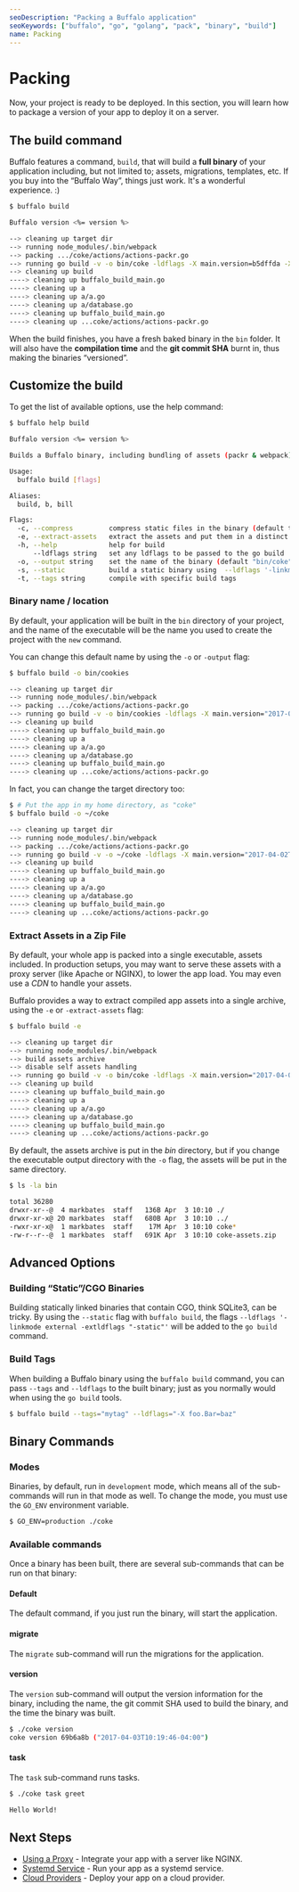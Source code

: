 ```yaml
---
seoDescription: "Packing a Buffalo application"
seoKeywords: ["buffalo", "go", "golang", "pack", "binary", "build"]
name: Packing
---
```


# Packing

Now, your project is ready to be deployed. In this section, you will learn how to package a version of your app to deploy it on a server.

## The build command

Buffalo features a command, `build`, that will build a **full binary** of your application including, but not limited to; assets, migrations, templates, etc. If you buy into the “Buffalo Way”, things just work. It's a wonderful experience. :)

```bash
$ buffalo build
```

```bash
Buffalo version <%= version %>

--> cleaning up target dir
--> running node_modules/.bin/webpack
--> packing .../coke/actions/actions-packr.go
--> running go build -v -o bin/coke -ldflags -X main.version=b5dffda -X main.buildTime="2017-03-20T11:05:23-04:00"
--> cleaning up build
----> cleaning up buffalo_build_main.go
----> cleaning up a
----> cleaning up a/a.go
----> cleaning up a/database.go
----> cleaning up buffalo_build_main.go
----> cleaning up ...coke/actions/actions-packr.go
```

When the build finishes, you have a fresh baked binary in the `bin` folder. It will also have the **compilation time** and the **git commit SHA** burnt in, thus making the binaries “versioned”.

## Customize the build

To get the list of available options, use the help command:

```bash
$ buffalo help build
```

```bash
Buffalo version <%= version %>

Builds a Buffalo binary, including bundling of assets (packr & webpack)

Usage:
  buffalo build [flags]

Aliases:
  build, b, bill

Flags:
  -c, --compress         compress static files in the binary (default true)
  -e, --extract-assets   extract the assets and put them in a distinct archive
  -h, --help             help for build
      --ldflags string   set any ldflags to be passed to the go build
  -o, --output string    set the name of the binary (default "bin/coke")
  -s, --static           build a static binary using  --ldflags '-linkmode external -extldflags "-static"' (USE FOR CGO)
  -t, --tags string      compile with specific build tags
```

### Binary name / location

By default, your application will be built in the `bin` directory of your project, and the name of the executable will be the name you used to create the project with the `new` command.

You can change this default name by using the `-o` or `-output` flag:

```bash
$ buffalo build -o bin/cookies
```

```bash
--> cleaning up target dir
--> running node_modules/.bin/webpack
--> packing .../coke/actions/actions-packr.go
--> running go build -v -o bin/cookies -ldflags -X main.version="2017-04-02T08:32:28+02:00" -X main.buildTime="2017-04-02T08:32:28+02:00"
--> cleaning up build
----> cleaning up buffalo_build_main.go
----> cleaning up a
----> cleaning up a/a.go
----> cleaning up a/database.go
----> cleaning up buffalo_build_main.go
----> cleaning up ...coke/actions/actions-packr.go
```

In fact, you can change the target directory too:

```bash
$ # Put the app in my home directory, as "coke"
$ buffalo build -o ~/coke
```

```bash
--> cleaning up target dir
--> running node_modules/.bin/webpack
--> packing .../coke/actions/actions-packr.go
--> running go build -v -o ~/coke -ldflags -X main.version="2017-04-02T08:32:28+02:00" -X main.buildTime="2017-04-02T08:32:28+02:00"
--> cleaning up build
----> cleaning up buffalo_build_main.go
----> cleaning up a
----> cleaning up a/a.go
----> cleaning up a/database.go
----> cleaning up buffalo_build_main.go
----> cleaning up ...coke/actions/actions-packr.go
```

### Extract Assets in a Zip File

By default, your whole app is packed into a single executable, assets included. In production setups, you may want to serve these assets with a proxy server (like Apache or NGINX), to lower the app load. You may even use a *CDN* to handle your assets.

Buffalo provides a way to extract compiled app assets into a single archive, using the `-e` or `-extract-assets` flag:

```bash
$ buffalo build -e
```

```bash
--> cleaning up target dir
--> running node_modules/.bin/webpack
--> build assets archive
--> disable self assets handling
--> running go build -v -o bin/coke -ldflags -X main.version="2017-04-02T08:45:58+02:00" -X main.buildTime="2017-04-02T08:45:58+02:00"
--> cleaning up build
----> cleaning up buffalo_build_main.go
----> cleaning up a
----> cleaning up a/a.go
----> cleaning up a/database.go
----> cleaning up buffalo_build_main.go
----> cleaning up ...coke/actions/actions-packr.go
```

By default, the assets archive is put in the *bin* directory, but if you change the executable output directory with the `-o` flag, the assets will be put in the same directory.

```bash
$ ls -la bin
```

```bash
total 36280
drwxr-xr--@  4 markbates  staff   136B Apr  3 10:10 ./
drwxr-xr-x@ 20 markbates  staff   680B Apr  3 10:10 ../
-rwxr-xr-x@  1 markbates  staff    17M Apr  3 10:10 coke*
-rw-r--r--@  1 markbates  staff   691K Apr  3 10:10 coke-assets.zip
```

## Advanced Options

### Building “Static”/CGO Binaries

Building statically linked binaries that contain CGO, think SQLite3, can be tricky. By using the `--static` flag with `buffalo build`, the flags `--ldflags '-linkmode external -extldflags "-static"'` will be added to the `go build` command.

### Build Tags

When building a Buffalo binary using the `buffalo build` command, you can pass `--tags` and `--ldflags` to the built binary; just as you normally would when using the `go build` tools.

```bash
$ buffalo build --tags="mytag" --ldflags="-X foo.Bar=baz"
```

## Binary Commands

### Modes
Binaries, by default, run in `development` mode, which means all of the sub-commands will run in that mode as well. To change the mode, you must use the `GO_ENV` environment variable.

```bash
$ GO_ENV=production ./coke
```

### Available commands

Once a binary has been built, there are several sub-commands that can be run on that binary:

#### Default

The default command, if you just run the binary, will start the application.

#### migrate

The `migrate` sub-command will run the migrations for the application.

#### version

The `version` sub-command will output the version information for the binary, including the name, the git commit SHA used to build the binary, and the time the binary was built.

```bash
$ ./coke version
coke version 69b6a8b ("2017-04-03T10:19:46-04:00")
```

#### task

The `task` sub-command runs tasks.

```bash
$ ./coke task greet

Hello World!
```

## Next Steps

* [Using a Proxy](/en/docs/deploy/proxy) - Integrate your app with a server like NGINX.
* [Systemd Service](/en/docs/deploy/systemd) - Run your app as a systemd service.
* [Cloud Providers](/en/docs/deploy/providers) - Deploy your app on a cloud provider.